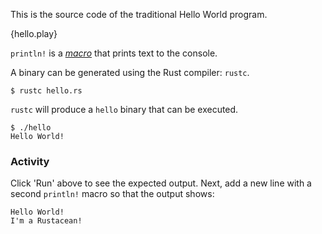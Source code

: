This is the source code of the traditional Hello World program.

{hello.play}

`println!` is a [*macro*][macros] that prints text to the
console.

A binary can be generated using the Rust compiler: `rustc`.

```
$ rustc hello.rs
```

`rustc` will produce a `hello` binary that can be executed.

```
$ ./hello
Hello World!
```

### Activity

Click 'Run' above to see the expected output. Next, add a new
line with a second `println!` macro so that the output
shows:
```
Hello World!
I'm a Rustacean!
```

[macros]: ./macros.html
